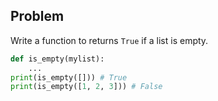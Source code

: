 


## Problem

Write a function to returns `True` if a list is empty.

```python
def is_empty(mylist):
    ...
print(is_empty([])) # True
print(is_empty([1, 2, 3])) # False
```

